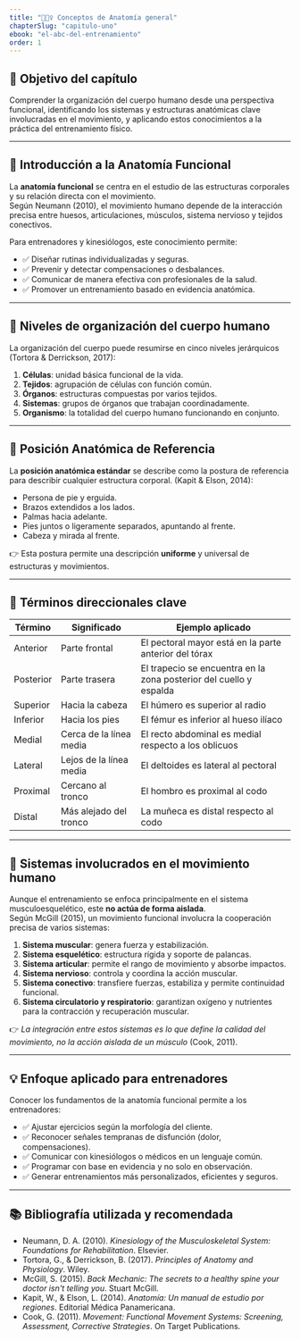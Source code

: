```yaml
---
title: "🏋🏽‍♀️ Conceptos de Anatomía general"
chapterSlug: "capitulo-uno"
ebook: "el-abc-del-entrenamiento"
order: 1
---
```


## 🎯 Objetivo del capítulo

Comprender la organización del cuerpo humano desde una perspectiva funcional, identificando los sistemas y estructuras anatómicas clave involucradas en el movimiento, y aplicando estos conocimientos a la práctica del entrenamiento físico.

---

## 🧠 Introducción a la Anatomía Funcional

La **anatomía funcional** se centra en el estudio de las estructuras corporales y su relación directa con el movimiento.  
Según Neumann (2010), el movimiento humano depende de la interacción precisa entre huesos, articulaciones, músculos, sistema nervioso y tejidos conectivos.

Para entrenadores y kinesiólogos, este conocimiento permite:

- ✅ Diseñar rutinas individualizadas y seguras.  
- ✅ Prevenir y detectar compensaciones o desbalances.  
- ✅ Comunicar de manera efectiva con profesionales de la salud.  
- ✅ Promover un entrenamiento basado en evidencia anatómica.

---

## 🧬 Niveles de organización del cuerpo humano

La organización del cuerpo puede resumirse en cinco niveles jerárquicos (Tortora & Derrickson, 2017):

1. **Células**: unidad básica funcional de la vida.  
2. **Tejidos**: agrupación de células con función común.  
3. **Órganos**: estructuras compuestas por varios tejidos.  
4. **Sistemas**: grupos de órganos que trabajan coordinadamente.  
5. **Organismo**: la totalidad del cuerpo humano funcionando en conjunto.

---

## 🧍 Posición Anatómica de Referencia

La **posición anatómica estándar** se describe como la postura de referencia para describir cualquier estructura corporal. (Kapit & Elson, 2014):

- Persona de pie y erguida.  
- Brazos extendidos a los lados.  
- Palmas hacia adelante.  
- Pies juntos o ligeramente separados, apuntando al frente.  
- Cabeza y mirada al frente.

👉 Esta postura permite una descripción **uniforme** y universal de estructuras y movimientos.

---

## 🧭 Términos direccionales clave

| **Término**  | **Significado**        | **Ejemplo aplicado**                                                     |
|--------------|-------------------------|--------------------------------------------------------------------------|
| Anterior     | Parte frontal           | El pectoral mayor está en la parte anterior del tórax                   |
| Posterior    | Parte trasera           | El trapecio se encuentra en la zona posterior del cuello y espalda      |
| Superior     | Hacia la cabeza         | El húmero es superior al radio                                          |
| Inferior     | Hacia los pies          | El fémur es inferior al hueso ilíaco                                    |
| Medial       | Cerca de la línea media | El recto abdominal es medial respecto a los oblicuos                    |
| Lateral      | Lejos de la línea media | El deltoides es lateral al pectoral                                     |
| Proximal     | Cercano al tronco       | El hombro es proximal al codo                                           |
| Distal       | Más alejado del tronco  | La muñeca es distal respecto al codo                                    |

---

## 🧩 Sistemas involucrados en el movimiento humano

Aunque el entrenamiento se enfoca principalmente en el sistema musculoesquelético, este **no actúa de forma aislada**.  
Según McGill (2015), un movimiento funcional involucra la cooperación precisa de varios sistemas:

1. **Sistema muscular**: genera fuerza y estabilización.  
2. **Sistema esquelético**: estructura rígida y soporte de palancas.  
3. **Sistema articular**: permite el rango de movimiento y absorbe impactos.  
4. **Sistema nervioso**: controla y coordina la acción muscular.  
5. **Sistema conectivo**: transfiere fuerzas, estabiliza y permite continuidad funcional.  
6. **Sistema circulatorio y respiratorio**: garantizan oxígeno y nutrientes para la contracción y recuperación muscular.

👉 *La integración entre estos sistemas es lo que define la calidad del movimiento, no la acción aislada de un músculo* (Cook, 2011).

---

## 💡 Enfoque aplicado para entrenadores

Conocer los fundamentos de la anatomía funcional permite a los entrenadores:

- ✅ Ajustar ejercicios según la morfología del cliente.  
- ✅ Reconocer señales tempranas de disfunción (dolor, compensaciones).  
- ✅ Comunicar con kinesiólogos o médicos en un lenguaje común.  
- ✅ Programar con base en evidencia y no solo en observación.  
- ✅ Generar entrenamientos más personalizados, eficientes y seguros.

---

## 📚 Bibliografía utilizada y recomendada

- Neumann, D. A. (2010). *Kinesiology of the Musculoskeletal System: Foundations for Rehabilitation*. Elsevier.  
- Tortora, G., & Derrickson, B. (2017). *Principles of Anatomy and Physiology*. Wiley.  
- McGill, S. (2015). *Back Mechanic: The secrets to a healthy spine your doctor isn't telling you*. Stuart McGill.  
- Kapit, W., & Elson, L. (2014). *Anatomía: Un manual de estudio por regiones*. Editorial Médica Panamericana.  
- Cook, G. (2011). *Movement: Functional Movement Systems: Screening, Assessment, Corrective Strategies*. On Target Publications.
